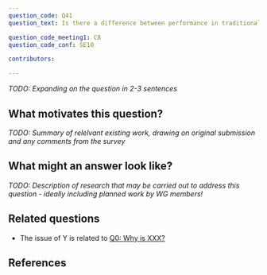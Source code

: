 ```yaml
---
question_code: Q41 
question_text: Is there a difference between performance in traditional and flipped or blended learning environments using e-assessment? 

question_code_meeting1: C8 
question_code_conf: SE10 

contributors: 

---
```

*TODO: Expanding on the question in 2-3 sentences*

## What motivates this question?

*TODO: Summary of relelvant existing work, drawing on original submission and any comments from the survey*

## What might an answer look like?

*TODO: Description of research that may be carried out to address this question - ideally including planned work by WG members!*

## Related questions

* The issue of Y is related to [Q0: Why is XXX?](Q0)

## References
